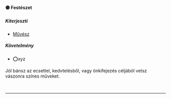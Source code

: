 #### 🟣 Festészet

##### Kiterjeszti
- [Művész](kepzettsegek/muvesz.md)

##### Követelmény
- ⭕xyz

Jól bánsz az ecsettel, kedvtelésből, vagy önkifejezés céljából vetsz vászonra színes műveket.

<br />

---
